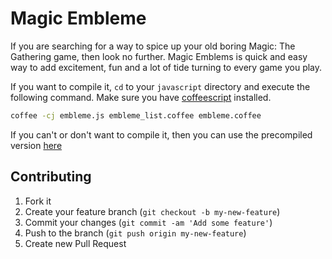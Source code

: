 Magic Embleme
===========

If you are searching for a way to spice up your old boring Magic: The Gathering game, then look no further. 
Magic Emblems is quick and easy way to add excitement, fun and a lot of tide turning to every game you play.

If you want to compile it, `cd` to your `javascript` directory and execute the following command. Make sure you have [coffeescript](http://coffeescript.org/) installed.
```bash
coffee -cj embleme.js embleme_list.coffee embleme.coffee
```
If you can't or don't want to compile it, then you can use the precompiled version [here](http://embleme.mymagiccards.info)

## Contributing

1. Fork it
2. Create your feature branch (`git checkout -b my-new-feature`)
3. Commit your changes (`git commit -am 'Add some feature'`)
4. Push to the branch (`git push origin my-new-feature`)
5. Create new Pull Request
